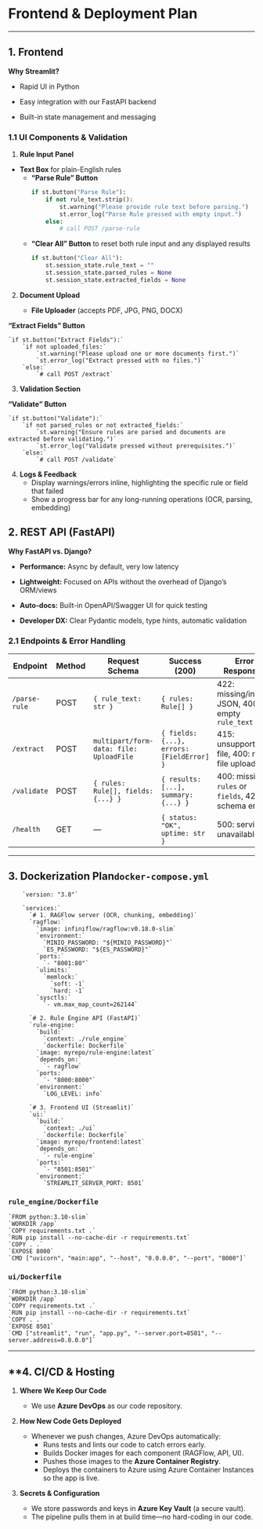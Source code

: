 # **Frontend & Deployment Plan** 

---

## **1\. Frontend** 

**Why Streamlit?**

* Rapid UI in Python

* Easy integration with our FastAPI backend

* Built-in state management and messaging

### **1.1 UI Components & Validation**

1. **Rule Input Panel**

* **Text Box** for plain-English rules  
   * **“Parse Rule” Button**  
     ```python
     if st.button("Parse Rule"):
         if not rule_text.strip():
             st.warning("Please provide rule text before parsing.")
             st.error_log("Parse Rule pressed with empty input.")
         else:
             # call POST /parse-rule
     ```
   * **“Clear All” Button** to reset both rule input and any displayed results  
     ```python
     if st.button("Clear All"):
         st.session_state.rule_text = ""
         st.session_state.parsed_rules = None
         st.session_state.extracted_fields = None
     ```

2. **Document Upload**

   * **File Uploader** (accepts PDF, JPG, PNG, DOCX)

**“Extract Fields” Button**

    
    `if st.button("Extract Fields"):`  
        `if not uploaded_files:`  
            `st.warning("Please upload one or more documents first.")`  
            `st.error_log("Extract pressed with no files.")`  
        `else:`  
            `# call POST /extract`

3. **Validation Section**

**“Validate” Button**

    
    `if st.button("Validate"):`  
        `if not parsed_rules or not extracted_fields:`  
            `st.warning("Ensure rules are parsed and documents are extracted before validating.")`  
            `st.error_log("Validate pressed without prerequisites.")`  
        `else:`  
            `# call POST /validate`

4. **Logs & Feedback**  
   * Display warnings/errors inline, highlighting the specific rule or field that failed  
   * Show a progress bar for any long-running operations (OCR, parsing, embedding)  


## **2\. REST API (FastAPI)**

**Why FastAPI vs. Django?**

* **Performance:** Async by default, very low latency

* **Lightweight:** Focused on APIs without the overhead of Django’s ORM/views

* **Auto-docs:** Built-in OpenAPI/Swagger UI for quick testing

* **Developer DX:** Clear Pydantic models, type hints, automatic validation

### 

### 

### 

### 

### **2.1 Endpoints & Error Handling**

| Endpoint | Method | Request Schema | Success (200) | Error Responses |
| ----- | ----- | ----- | ----- | ----- |
| `/parse-rule` | POST | `{ rule_text: str }` | `{ rules: Rule[] }` | 422: missing/invalid JSON, 400: empty `rule_text` |
| `/extract` | POST | `multipart/form-data: file: UploadFile` | `{ fields: {...}, errors: [FieldError] }` | 415: unsupported file, 400: no file uploaded |
| `/validate` | POST | `{ rules: Rule[], fields: {...} }` | `{ results: [...], summary: {...} }` | 400: missing `rules` or `fields`, 422: schema error |
| `/health` | GET | — | `{ status: "OK", uptime: str }` | 500: service unavailable |

---

## **3\. Dockerization Plan`docker-compose.yml`**

        `version: "3.8"`

        `services:`  
          `# 1. RAGFlow server (OCR, chunking, embedding)`  
          `ragflow:`  
            `image: infiniflow/ragflow:v0.18.0-slim`  
            `environment:`  
              `MINIO_PASSWORD: "${MINIO_PASSWORD}"`  
              `ES_PASSWORD: "${ES_PASSWORD}"`  
            `ports:`  
              `- "8001:80"`  
            `ulimits:`  
              `memlock:`  
                `soft: -1`  
                `hard: -1`  
            `sysctls:`  
              `- vm.max_map_count=262144`

          `# 2. Rule Engine API (FastAPI)`  
          `rule-engine:`  
            `build:`  
              `context: ./rule_engine`  
              `dockerfile: Dockerfile`  
            `image: myrepo/rule-engine:latest`  
            `depends_on:`  
              `- ragflow`  
            `ports:`  
              `- "8000:8000"`  
            `environment:`  
              `LOG_LEVEL: info`

          `# 3. Frontend UI (Streamlit)`  
          `ui:`  
            `build:`  
              `context: ./ui`  
              `dockerfile: Dockerfile`  
            `image: myrepo/frontend:latest`  
            `depends_on:`  
              `- rule-engine`  
            `ports:`  
              `- "8501:8501"`  
            `environment:`  
              `STREAMLIT_SERVER_PORT: 8501`

### **`rule_engine/Dockerfile`**

    `FROM python:3.10-slim`  
    `WORKDIR /app`  
    `COPY requirements.txt .`  
    `RUN pip install --no-cache-dir -r requirements.txt`  
    `COPY . .`  
    `EXPOSE 8000`  
    `CMD ["uvicorn", "main:app", "--host", "0.0.0.0", "--port", "8000"]`

### 

### 

### **`ui/Dockerfile`**

    `FROM python:3.10-slim`  
    `WORKDIR /app`  
    `COPY requirements.txt .`  
    `RUN pip install --no-cache-dir -r requirements.txt`  
    `COPY . .`  
    `EXPOSE 8501`  
    `CMD ["streamlit", "run", "app.py", "--server.port=8501", "--server.address=0.0.0.0"]`

---

## **4. CI/CD & Hosting 

1. **Where We Keep Our Code**  
   - We use **Azure DevOps** as our code repository.

2. **How New Code Gets Deployed**  
   - Whenever we push changes, Azure DevOps automatically:
     - Runs tests and lints our code to catch errors early.
     - Builds Docker images for each component (RAGFlow, API, UI).
     - Pushes those images to the **Azure Container Registry**.
     - Deploys the containers to Azure using Azure Container Instances so the app is live.

3. **Secrets & Configuration**  
   - We store passwords and keys in **Azure Key Vault** (a secure vault).
   - The pipeline pulls them in at build time—no hard-coding in our code.


